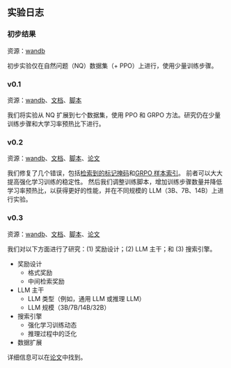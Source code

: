 ## 实验日志

### 初步结果

资源：[wandb](https://wandb.ai/peterjin/Search-R1-open)


初步实验仅在自然问题（NQ）数据集（+ PPO）上进行，使用少量训练步骤。


### v0.1

资源：[wandb](https://wandb.ai/peterjin/Search-R1-nq_hotpotqa_train)、[文档](https://github.com/PeterGriffinJin/Search-R1/tree/main/scripts/nq_hotpotqa)、[脚本](https://github.com/PeterGriffinJin/Search-R1/tree/main/scripts/nq_hotpotqa/v0.1)


我们将实验从 NQ 扩展到七个数据集，使用 PPO 和 GRPO 方法。研究仍在少量训练步骤和大学习率预热比下进行。


### v0.2

资源：[wandb](https://wandb.ai/peterjin/Search-R1-v0.2)、[文档](https://github.com/PeterGriffinJin/Search-R1/tree/main/scripts/nq_hotpotqa)、[脚本](https://github.com/PeterGriffinJin/Search-R1/tree/main/scripts/nq_hotpotqa/v0.2)、[论文](https://arxiv.org/abs/2503.09516)


我们修复了几个错误，包括[检索到的标记掩码](https://github.com/PeterGriffinJin/Search-R1/pull/21)和[GRPO 样本索引](https://github.com/PeterGriffinJin/Search-R1/commit/9ec2fa9892fbf0315d0c67b4dc08ae8f6cf5f378)。
前者可以大大提高强化学习训练的稳定性。
然后我们调整训练脚本，增加训练步骤数量并降低学习率预热比，以获得更好的性能，并在不同规模的 LLM（3B、7B、14B）上进行实验。


### v0.3

资源：[wandb](https://wandb.ai/peterjin/Search-R1-v0.3)、[文档](https://github.com/PeterGriffinJin/Search-R1/tree/main/scripts/nq_hotpotqa)、[脚本](https://github.com/PeterGriffinJin/Search-R1/tree/main/scripts/nq_hotpotqa/v0.3)、[论文](https://arxiv.org/abs/2505.15117)

我们对以下方面进行了研究：(1) 奖励设计；(2) LLM 主干；和 (3) 搜索引擎。

- 奖励设计
  - 格式奖励
  - 中间检索奖励
- LLM 主干
  - LLM 类型（例如，通用 LLM 或推理 LLM）
  - LLM 规模（3B/7B/14B/32B）
- 搜索引擎
  - 强化学习训练动态
  - 推理过程中的泛化
- 数据扩展

详细信息可以在[论文](https://arxiv.org/abs/2505.15117)中找到。